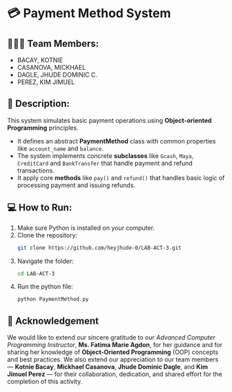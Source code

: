 # 💳 Payment Method System

## 🧑‍🤝‍🧑 Team Members:
- BACAY, KOTNIE
- CASANOVA, MICKHAEL
- DAGLE, JHUDE DOMINIC C.
- PEREZ, KIM JIMUEL

## 📝 Description:
This system simulates basic payment operations using **Object-oriented Programming** principles. 
- It defines an abstract **PaymentMethod** class with common properties like `account_name` and `balance`.
- The system implements concrete **subclasses** like `Gcash`, `Maya`, `CreditCard` and `BankTransfer`  that handle payment and refund transactions.
- It apply core **methods** like `pay()` and `refund()` that handles basic logic of processing payment and issuing refunds.
  
## 💻 How to Run:

1. Make sure Python is installed on your computer.
2. Clone the repository:  
   ```bash
   git clone https://github.com/heyjhude-0/LAB-ACT-3.git
3. Navigate the folder:
   ```bash
   cd LAB-ACT-3
5. Run the python file:
   ```bash
   python PaymentMethod.py

## 🙏 Acknowledgement
We would like to extend our sincere gratitude to our *Advanced Computer Programming Instructor*, **Ms. Fatima Marie Agdon**, for her guidance and for sharing her knowledge of **Object-Oriented Programming** (OOP) concepts and best practices. We also extend our appreciation to our team members — **Kotnie Bacay**, **Mickhael Casanova**, **Jhude Dominic Dagle**, and **Kim Jimuel Perez** — for their collaboration, dedication, and shared effort for the completion of this activity. 


